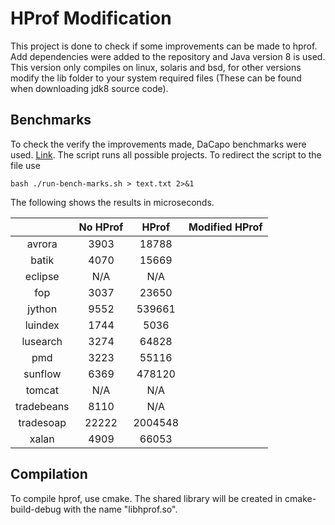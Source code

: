 # HProf Modification

This project is done to check if some improvements can be made to hprof. Add dependencies were added to the repository and Java version 8 is used. This version only compiles on linux, solaris and bsd, for other versions modify the lib folder to your system required files (These can be found when downloading jdk8 source code). 

## Benchmarks

To check the verify the improvements made, DaCapo benchmarks were used. [Link](https://sourceforge.net/projects/dacapobench/files/). The script runs all possible projects. To redirect the script to the file use

```
bash ./run-bench-marks.sh > text.txt 2>&1
```

The following shows the results in microseconds.

| | No HProf | HProf | Modified HProf |
|:---: |  :---:   |  :---:   | :---:   | 
| avrora |3903 | 18788 | |
| batik |4070 | 15669 | |
| eclipse | N/A | N/A | |
| fop |3037 | 23650 | |
| jython | 9552 | 539661 | |
| luindex | 1744 | 5036 | |
| lusearch | 3274 | 64828 | |
| pmd | 3223 |  55116| |
| sunflow | 6369 | 478120 | |
| tomcat | N/A | N/A | |
| tradebeans | 8110 | N/A | |
| tradesoap | 22222 | 2004548 | |
| xalan | 4909 | 66053 | |



## Compilation

To compile hprof, use cmake. The shared library will be created in cmake-build-debug with the name "libhprof.so".


